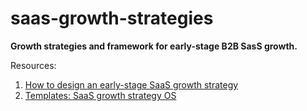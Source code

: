 # saas-growth-strategies
**Growth strategies and framework for early-stage B2B SasS growth.**

Resources:
1. [How to design an early-stage SaaS growth strategy](https://www.thoughtlytics.com/newsletter/how-to-design-a-saas-growth-strategy)
2. [Templates: SaaS growth strategy OS](https://www.thoughtlytics.com/products/saas-growth-strategy-os)
